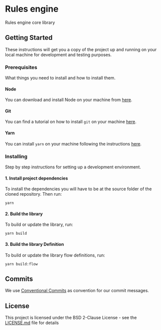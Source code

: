 # Rules engine

Rules engine core library
 
## Getting Started

These instructions will get you a copy of the project up and running on your local machine for development and testing purposes.

### Prerequisites

What things you need to install and how to install them.

#### Node 

You can download and install Node on your machine from [here](https://nodejs.org/en/download/).

#### Git 

You can find a tutorial on how to install `git` on your machine [here](https://www.atlassian.com/git/tutorials/install-git).

#### Yarn

You can install `yarn` on your machine following the instructions [here](https://classic.yarnpkg.com/en/docs/install/).


### Installing

Step by step instructions for setting up a development environment.

#### 1. Install project dependencies

To install the dependencies you will have to be at the source folder of the cloned repository. Then run:

```
yarn 
```

#### 2. Build the library

To build or update the library, run:

```
yarn build
```

#### 3. Build the library Definition

To build or update the library flow definitions, run:

```
yarn build:flow
```

## Commits

We use [Conventional Commits](https://www.conventionalcommits.org/en/v1.0.0-beta.4/) as convention for our commit messages.

## License

This project is licensed under the BSD 2-Clause License - see the [LICENSE.md](LICENSE.md) file for details
